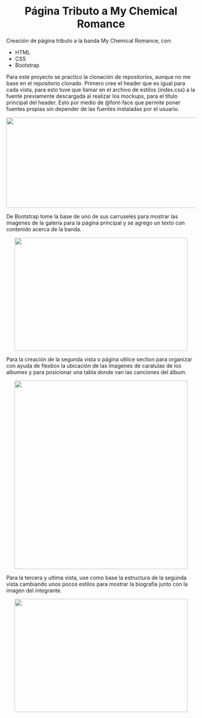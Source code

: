 <h1 align="center"> Página Tributo a My Chemical Romance </h1> 



Creación de página tributo a la banda My Chemical Romance, con:

- HTML 
- CSS 
- Bootstrap

Para este proyecto se practico la clonación de repositorios, aunque no me base en el repositorio clonado.
Primero cree el header que es igual para cada vista, para esto tuve que llamar en el archivo de estilos (index.css) a la fuente previamente descargada al realizar los mockups, para el titulo principal del header. Esto por medio de @font-face que permite poner fuentes propias sin depender de las fuentes instaladas por el usuario.

<p align="center">
  <img width="860" height="240" src="https://user-images.githubusercontent.com/86115727/193873397-c394fb1f-f8e5-4a30-b3b1-251a0d418248.PNG">
</p>


De Bootstrap tome la base de uno de sus carruseles para mostrar las imagenes de la galeria para la página principal y se agrego un texto con contenido acerca de la banda.

<p align="center">
  <img width="460" height="300" src="https://user-images.githubusercontent.com/86115727/194118152-dcee13c0-60db-44ad-a2c9-53005261a59e.PNG">
</p>


Para la creación de la segunda vista o página utliice section para organizar con ayuda de flexbox la ubicación de las imagenes de caratulas de los albumes y para posicionar una tabla donde van las canciones del álbum.

<p align="center">
  <img width="460" height="500" src="https://user-images.githubusercontent.com/86115727/194130156-84a49cc3-f1d6-4ab5-8797-f80c2bf0bd75.PNG">
</p>

Para la tercera y ultima vista, use como base la estructura de la segúnda vista cambiando unos pocos estilos para mostrar la biografia junto con la imagen del integrante.

<p align="center">
  <img width="460" height="300" src="https://user-images.githubusercontent.com/86115727/194131291-0d83322d-2776-4b3a-98dd-cca043a6025f.PNG">
</p>


